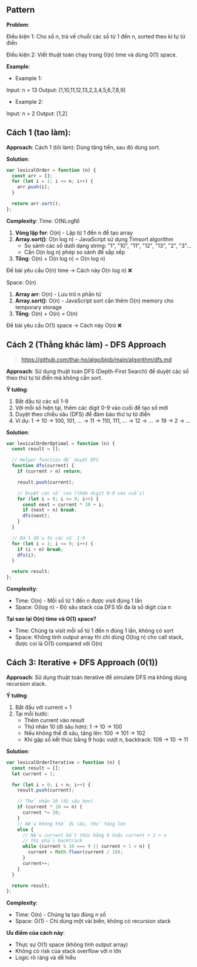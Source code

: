 ## Pattern

**Problem**:

Điều kiện 1: Cho số n, trả về chuỗi các số từ 1 đến n, sorted theo kí tự từ điển

Điều kiện 2: Viết thuật toán chạy trong 0(n) time và dùng 0(1) space.

**Example**:

- Example 1:

Input: n = 13
Output: [1,10,11,12,13,2,3,4,5,6,7,8,9]

- Example 2:

Input: n = 2
Output: [1,2]

## Cách 1 (tao làm):

**Approach**:
Cách 1 (tôi làm):
Dùng tăng tiến, sau đó dùng sort.

**Solution**:

```javascript
var lexicalOrder = function (n) {
  const arr = [];
  for (let i = 1; i <= n; i++) {
    arr.push(i);
  }

  return arr.sort();
};
```

**Complexity**:
Time: O(NLogN)

1. **Vòng lặp for**: O(n) - Lặp từ 1 đến n để tạo array
2. **Array.sort()**: O(n log n) - JavaScript sử dụng Timsort algorithm
   - So sánh các số dưới dạng string: "1", "10", "11", "12", "13", "2", "3"...
   - Cần O(n log n) phép so sánh để sắp xếp
3. **Tổng**: O(n) + O(n log n) = O(n log n)

Đề bài yêu cầu O(n) time → Cách này O(n log n) ❌

Space: O(n)

1. **Array arr**: O(n) - Lưu trữ n phần tử
2. **Array.sort()**: O(n) - JavaScript sort cần thêm O(n) memory cho temporary storage
3. **Tổng**: O(n) + O(n) = O(n)

Đề bài yêu cầu O(1) space → Cách này O(n) ❌

## Cách 2 (Thằng khác làm) - DFS Approach

> https://github.com/thai-ho/algo/blob/main/algorithm/dfs.md

**Approach**:
Sử dụng thuật toán DFS (Depth-First Search) để duyệt các số theo thứ tự từ điển mà không cần sort.

**Ý tưởng**:

1. Bắt đầu từ các số 1-9
2. Với mỗi số hiện tại, thêm các digit 0-9 vào cuối để tạo số mới
3. Duyệt theo chiều sâu (DFS) để đảm bảo thứ tự từ điển
4. Ví dụ: 1 → 10 → 100, 101, ... → 11 → 110, 111, ... → 12 → ... → 19 → 2 → ...

**Solution**:

```javascript
var lexicalOrderOptimal = function (n) {
  const result = [];

  // Helper function để duyệt DFS
  function dfs(current) {
    if (current > n) return;

    result.push(current);

    // Duyệt các số con (thêm digit 0-9 vào cuối)
    for (let i = 0; i <= 9; i++) {
      const next = current * 10 + i;
      if (next > n) break;
      dfs(next);
    }
  }

  // Bắt đầu từ các số 1-9
  for (let i = 1; i <= 9; i++) {
    if (i > n) break;
    dfs(i);
  }

  return result;
};
```

**Complexity**:

- Time: O(n) - Mỗi số từ 1 đến n được visit đúng 1 lần
- Space: O(log n) - Độ sâu stack của DFS tối đa là số digit của n

**Tại sao lại O(n) time và O(1) space?**

- Time: Chúng ta visit mỗi số từ 1 đến n đúng 1 lần, không có sort
- Space: Không tính output array thì chỉ dùng O(log n) cho call stack, được coi là O(1) compared với O(n)

## Cách 3: Iterative + DFS Approach (0(1))

**Approach**:
Sử dụng thuật toán iterative để simulate DFS mà không dùng recursion stack.

**Ý tưởng**:

1. Bắt đầu với current = 1
2. Tại mỗi bước:
   - Thêm current vào result
   - Thử nhân 10 (đi sâu hơn): 1 → 10 → 100
   - Nếu không thể đi sâu, tăng lên: 100 → 101 → 102
   - Khi gặp số kết thúc bằng 9 hoặc vượt n, backtrack: 109 → 10 → 11

**Solution**:

```javascript
var lexicalOrderIterative = function (n) {
  const result = [];
  let current = 1;

  for (let i = 0; i < n; i++) {
    result.push(current);

    // Thử nhân 10 (đi sâu hơn)
    if (current * 10 <= n) {
      current *= 10;
    }
    // Nếu không thể đi sâu, thử tăng lên
    else {
      // Nếu current kết thúc bằng 9 hoặc current + 1 > n
      // thì phải backtrack
      while (current % 10 === 9 || current + 1 > n) {
        current = Math.floor(current / 10);
      }
      current++;
    }
  }

  return result;
};
```

**Complexity**:

- Time: O(n) - Chúng ta tạo đúng n số
- Space: O(1) - Chỉ dùng một vài biến, không có recursion stack

**Ưu điểm của cách này**:

- Thực sự O(1) space (không tính output array)
- Không có risk của stack overflow với n lớn
- Logic rõ ràng và dễ hiểu
